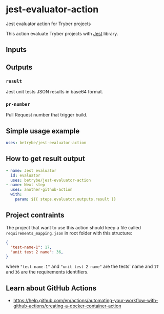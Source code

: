 # jest-evaluator-action
Jest evaluator action for Tryber projects

This action evaluate Tryber projects with [Jest](https://jestjs.io/) library.

## Inputs

## Outputs

### `result`

Jest unit tests JSON results in base64 format.

### `pr-number`

Pull Request number that trigger build.

## Simple usage example
```yml
uses: betrybe/jest-evaluator-action
```

## How to get result output
```yml
- name: Jest evaluator
  id: evaluator
  uses: betrybe/jest-evaluator-action
- name: Next step
  uses: another-github-action
  with:
    param: ${{ steps.evaluator.outputs.result }}
```

## Project contraints

The project that want to use this action should keep a file called `requirements_mapping.json` in root folder with this structure:

```json
{
  "test-name-1": 17,
  "unit test 2 name": 36,
}
```

where `"test-name-1"` and `"unit test 2 name"` are the tests' name and `17` and `36` are the requirements identifiers.

## Learn about GitHub Actions

- https://help.github.com/en/actions/automating-your-workflow-with-github-actions/creating-a-docker-container-action

